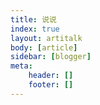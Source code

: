 ```yaml
---
title: 说说
index: true
layout: artitalk
body: [article]
sidebar: [blogger]
meta: 
    header: []
    footer: []
---
```


<div id="artitalk_main"></div>

<script type="text/javascript" src="https://cdn.jsdelivr.net/npm/artitalk"></script>
<script>
  new Artitalk({
    appId: 'BreaVvx97UMIMsnq4bAaUDuG-MdYXbMMI',
    appKey: '2F8UD2LPgYvYQM9OOD5X4CJV'
  })
</script>

<style>
  #pubShuo {
    margin-right: 4px;
  }
  #shanchur, #shuoshuo-modal, #userinfo, #shanchu {
    padding: 10px 0;
  }
  #shuoshuo-modal p {
    margin: 10px 0;
  }
  p.shuoshuo_time span:last-of-type>span {
    display: flex;
  }
</style>
